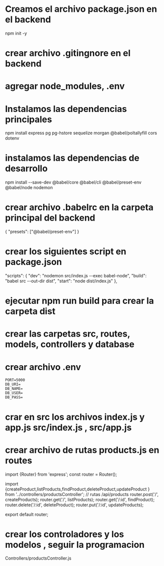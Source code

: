 # Creamos el archivo package.json en el backend
npm init -y

# crear archivo .gitingnore en el backend
# agregar node_modules, .env

# Instalamos las dependencias principales
npm install express pg pg-hstore sequelize morgan @babel/poltallyfill cors dotenv

# instalamos las dependencias de desarrollo
npm install --save-dev @babel/core @babel/cli @babel/preset-env @babel/node nodemon 

# crear archivo .babelrc  en la carpeta principal del backend
{
    "presets": ["@babel/preset-env"]
}

# crear los siguientes script en package.json
"scripts": {
    "dev": "nodemon src/index.js --exec babel-node",
    "build": "babel src --out-dir dist",
    "start": "node dist/index.js"
},

# ejecutar npm run build para crear la carpeta dist

# crear las carpetas src, routes, models, controllers y database

# crear archivo .env 
    PORT=5000
    DB_URI=
    DB_NAME=
    DB_USER=
    DB_PASS=

# crar en src los archivos index.js y app.js  src/index.js , src/app.js

# crear archivo de rutas products.js en routes
import {Router} from 'express';
const router = Router();

import {createProduct,listProducts,findProduct,deleteProduct,updateProduct } from '../controllers/productsController';
// rutas /api/products
router.post('/', createProducts);
router.get('/', listProducts);
router.get('/:id', findProduct);
router.delete('/:id', deleteProduct);
router.put('/:id', updateProducts);

export default router;

# crear los controladores y los modelos , seguir la programacion 
Controllers/productsController.js
